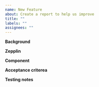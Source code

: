 ```yaml
---
name: New Feature
about: Create a report to help us improve
title: ""
labels: ""
assignees: ""
---
```


**Background**

**Zepplin**

**Component**

**Acceptance criterea**

**Testing notes**
